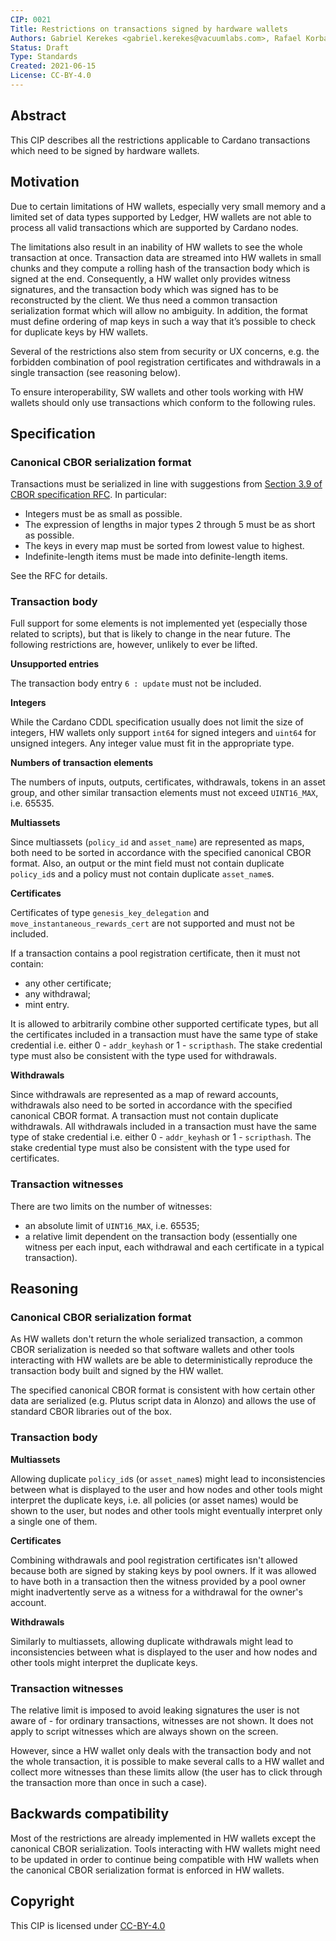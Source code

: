 ```yaml
---
CIP: 0021
Title: Restrictions on transactions signed by hardware wallets
Authors: Gabriel Kerekes <gabriel.kerekes@vacuumlabs.com>, Rafael Korbas <rafael.korbas@vacuumlabs.com>, Jan Mazak <jan.mazak@vacuumlabs.com>
Status: Draft
Type: Standards
Created: 2021-06-15
License: CC-BY-4.0
---
```


## Abstract

This CIP describes all the restrictions applicable to Cardano transactions which need to be signed by hardware wallets.

## Motivation

Due to certain limitations of HW wallets, especially very small memory and a limited set of data types supported by Ledger, HW wallets are not able to process all valid transactions which are supported by Cardano nodes.

The limitations also result in an inability of HW wallets to see the whole transaction at once. Transaction data are streamed into HW wallets in small chunks and they compute a rolling hash of the transaction body which is signed at the end. Consequently, a HW wallet only provides witness signatures, and the transaction body which was signed has to be reconstructed by the client. We thus need a common transaction serialization format which will allow no ambiguity. In addition, the format must define ordering of map keys in such a way that it’s possible to check for duplicate keys by HW wallets.

Several of the restrictions also stem from security or UX concerns, e.g. the forbidden combination of pool registration certificates and withdrawals in a single transaction (see reasoning below).

To ensure interoperability, SW wallets and other tools working with HW wallets should only use transactions which conform to the following rules.

## Specification

### Canonical CBOR serialization format

Transactions must be serialized in line with suggestions from [Section 3.9 of CBOR specification RFC](https://datatracker.ietf.org/doc/html/rfc7049#section-3.9). In particular:

- Integers must be as small as possible.
- The expression of lengths in major types 2 through 5 must be as short as possible.
- The keys in every map must be sorted from lowest value to highest.
- Indefinite-length items must be made into definite-length items.

See the RFC for details.

### Transaction body

Full support for some elements is not implemented yet (especially those related to scripts), but that is likely to change in the near future. The following restrictions are, however, unlikely to ever be lifted.

**Unsupported entries**

The transaction body entry `6 : update` must not be included.

**Integers**

While the Cardano CDDL specification usually does not limit the size of integers, HW wallets only support `int64` for signed integers and `uint64` for unsigned integers. Any integer value must fit in the appropriate type.

**Numbers of transaction elements**

The numbers of inputs, outputs, certificates, withdrawals, tokens in an asset group, and other similar transaction elements must not exceed `UINT16_MAX`, i.e. 65535.

**Multiassets**

Since multiassets (`policy_id` and `asset_name`) are represented as maps, both need to be sorted in accordance with the specified canonical CBOR format. Also, an output or the mint field must not contain duplicate `policy_id`s and a policy must not contain duplicate `asset_name`s.

**Certificates**

Certificates of type `genesis_key_delegation` and `move_instantaneous_rewards_cert` are not supported and must not be included.

If a transaction contains a pool registration certificate, then it must not contain:

- any other certificate;
- any withdrawal;
- mint entry.

It is allowed to arbitrarily combine other supported certificate types, but all the certificates included in a transaction must have the same type of stake credential i.e. either 0 - `addr_keyhash` or 1 - `scripthash`. The stake credential type must also be consistent with the type used for withdrawals.

**Withdrawals**

Since withdrawals are represented as a map of reward accounts, withdrawals also need to be sorted in accordance with the specified canonical CBOR format. A transaction must not contain duplicate withdrawals. All withdrawals included in a transaction must have the same type of stake credential i.e. either 0 - `addr_keyhash` or 1 - `scripthash`. The stake credential type must also be consistent with the type used for certificates.

### Transaction witnesses

There are two limits on the number of witnesses:

- an absolute limit of `UINT16_MAX`, i.e. 65535;
- a relative limit dependent on the transaction body (essentially one witness per each input, each withdrawal and each certificate in a typical transaction).

## Reasoning

### Canonical CBOR serialization format

As HW wallets don't return the whole serialized transaction, a common CBOR serialization is needed so that software wallets and other tools interacting with HW wallets are be able to deterministically reproduce the transaction body built and signed by the HW wallet.

The specified canonical CBOR format is consistent with how certain other data are serialized (e.g. Plutus script data in Alonzo) and allows the use of standard CBOR libraries out of the box.

### Transaction body

**Multiassets**

Allowing duplicate `policy_id`s (or `asset_name`s) might lead to inconsistencies between what is displayed to the user and how nodes and other tools might interpret the duplicate keys, i.e. all policies (or asset names) would be shown to the user, but nodes and other tools might eventually interpret only a single one of them.

**Certificates**

Combining withdrawals and pool registration certificates isn't allowed because both are signed by staking keys by pool owners. If it was allowed to have both in a transaction then the witness provided by a pool owner might inadvertently serve as a witness for a withdrawal for the owner's account.

**Withdrawals**

Similarly to multiassets, allowing duplicate withdrawals might lead to inconsistencies between what is displayed to the user and how nodes and other tools might interpret the duplicate keys.

### Transaction witnesses

The relative limit is imposed to avoid leaking signatures the user is not aware of - for ordinary transactions, witnesses are not shown. It does not apply to script witnesses which are always shown on the screen.

However, since a HW wallet only deals with the transaction body and not the whole transaction, it is possible to make several calls to a HW wallet and collect more witnesses than these limits allow (the user has to click through the transaction more than once in such a case).

## Backwards compatibility

Most of the restrictions are already implemented in HW wallets except the canonical CBOR serialization. Tools interacting with HW wallets might need to be updated in order to continue being compatible with HW wallets when the canonical CBOR serialization format is enforced in HW wallets.

## Copyright

This CIP is licensed under [CC-BY-4.0](https://creativecommons.org/licenses/by/4.0/legalcode)
